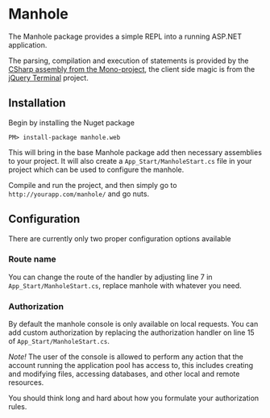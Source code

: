 # Manhole

The Manhole package provides a simple REPL into a running ASP.NET application.

The parsing, compilation and execution of statements is provided by the [CSharp assembly from the Mono-project](http://www.mono-project.com/CSharp_Compiler), the client side magic is from the [jQuery Terminal](http://terminal.jcubic.pl/) project.

## Installation
Begin by installing the Nuget package

```
PM> install-package manhole.web
```

This will bring in the base Manhole package add then necessary assemblies to your project. It will also create a `App_Start/ManholeStart.cs` file in your project which can be used to configure the manhole.

Compile and run the project, and then simply go to `http://yourapp.com/manhole/` and go nuts.

## Configuration
There are currently only two proper configuration options available

### Route name
You can change the route of the handler by adjusting line 7 in `App_Start/ManholeStart.cs`, replace manhole with whatever you need.

### Authorization
By default the manhole console is only available on local requests. You can add custom authorization by replacing the authorization handler on line 15 of `App_Start/ManholeStart.cs`.

*Note!* The user of the console is allowed to perform any action that the account running the application pool has access to, this includes creating and modifying files, accessing databases, and other local and remote resources.

You should think long and hard about how you formulate your authorization rules.
